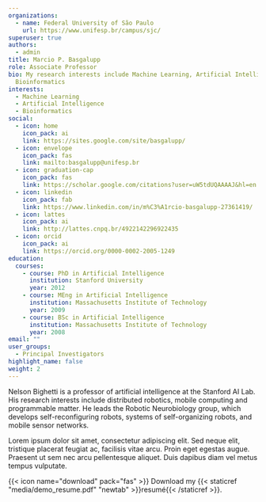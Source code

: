 ```yaml
---
organizations:
  - name: Federal University of São Paulo
    url: https://www.unifesp.br/campus/sjc/
superuser: true
authors:
  - admin
title: Marcio P. Basgalupp
role: Associate Professor
bio: My research interests include Machine Learning, Artificial Intelligence and
  Bioinformatics
interests:
  - Machine Learning
  - Artificial Intelligence
  - Bioinformatics
social:
  - icon: home
    icon_pack: ai
    link: https://sites.google.com/site/basgalupp/
  - icon: envelope
    icon_pack: fas
    link: mailto:basgalupp@unifesp.br
  - icon: graduation-cap
    icon_pack: fas
    link: https://scholar.google.com/citations?user=uW5tdUQAAAAJ&hl=en
  - icon: linkedin
    icon_pack: fab
    link: https://www.linkedin.com/in/m%C3%A1rcio-basgalupp-27361419/
  - icon: lattes
    icon_pack: ai
    link: http://lattes.cnpq.br/4922142296922435 
  - icon: orcid
    icon_pack: ai
    link: https://orcid.org/0000-0002-2005-1249
education:
  courses:
    - course: PhD in Artificial Intelligence
      institution: Stanford University
      year: 2012
    - course: MEng in Artificial Intelligence
      institution: Massachusetts Institute of Technology
      year: 2009
    - course: BSc in Artificial Intelligence
      institution: Massachusetts Institute of Technology
      year: 2008
email: ""
user_groups:
  - Principal Investigators
highlight_name: false
weight: 2
---
```


Nelson Bighetti is a professor of artificial intelligence at the Stanford AI Lab. His research interests include distributed robotics, mobile computing and programmable matter. He leads the Robotic Neurobiology group, which develops self-reconfiguring robots, systems of self-organizing robots, and mobile sensor networks.

Lorem ipsum dolor sit amet, consectetur adipiscing elit. Sed neque elit, tristique placerat feugiat ac, facilisis vitae arcu. Proin eget egestas augue. Praesent ut sem nec arcu pellentesque aliquet. Duis dapibus diam vel metus tempus vulputate.

{{< icon name="download" pack="fas" >}} Download my {{< staticref "media/demo_resume.pdf" "newtab" >}}resumé{{< /staticref >}}.
